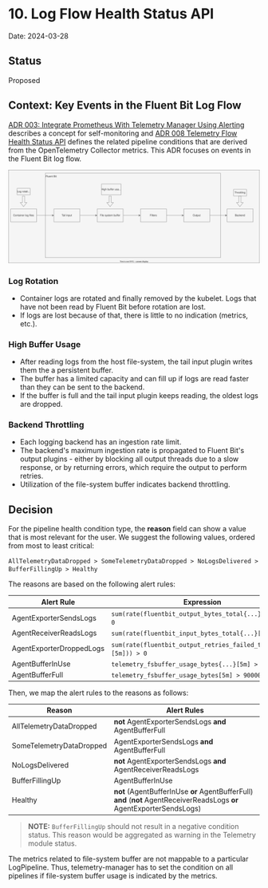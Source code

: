 # 10. Log Flow Health Status API

Date: 2024-03-28

## Status

Proposed

## Context: Key Events in the Fluent Bit Log Flow

[ADR 003: Integrate Prometheus With Telemetry Manager Using Alerting](003-integrate-prometheus-with-telemetry-manager-using-alerting.md) describes a concept for self-monitoring and [ADR 008 Telemetry Flow Health Status API](008-telemetry-flow-healthiness-status-api.md) defines the related pipeline conditions that are derived from the OpenTelemetry Collector metrics. This ADR focuses on events in the Fluent Bit log flow.

![Fluent Bit Data Flow](../assets/fluent-bit-data-flow.drawio.svg "Fluent Bit Data Flow")

### Log Rotation

* Container logs are rotated and finally removed by the kubelet. Logs that have not been read by Fluent Bit before rotation are lost.
* If logs are lost because of that, there is little to no indication (metrics, etc.).

### High Buffer Usage

* After reading logs from the host file-system, the tail input plugin writes them the a persistent buffer.
* The buffer has a limited capacity and can fill up if logs are read faster than they can be sent to the backend.
* If the buffer is full and the tail input plugin keeps reading, the oldest logs are dropped.

### Backend Throttling

* Each logging backend has an ingestion rate limit.
* The backend's maximum ingestion rate is propagated to Fluent Bit's output plugins - either by blocking all output threads due to a slow response, or by returning errors, which require the output to perform retries.
* Utilization of the file-system buffer indicates backend throttling.

## Decision

For the pipeline health condition type, the **reason** field can show a value that is most relevant for the user. We suggest the following values, ordered from most to least critical:

   ```
   AllTelemetryDataDropped > SomeTelemetryDataDropped > NoLogsDelivered > BufferFillingUp > Healthy
   ```

The reasons are based on the following alert rules:

| Alert Rule | Expression |
| --- | --- |
| AgentExporterSendsLogs         | `sum(rate(fluentbit_output_bytes_total{...}[5m])) > 0`           |
| AgentReceiverReadsLogs         | `sum(rate(fluentbit_input_bytes_total{...}[5m])) > 0`        |
| AgentExporterDroppedLogs       | `sum(rate(fluentbit_output_retries_failed_total{...}[5m])) > 0`    |
| AgentBufferInUse               | `telemetry_fsbuffer_usage_bytes{...}[5m] > 300000000` |
| AgentBufferFull                | `telemetry_fsbuffer_usage_bytes[5m] > 900000000`   |

Then, we map the alert rules to the reasons as follows:

| Reason | Alert Rules |
| --- | --- |
| AllTelemetryDataDropped           | **not** AgentExporterSendsLogs **and** AgentBufferFull |
| SomeTelemetryDataDropped          | AgentExporterSendsLogs **and** AgentBufferFull       |
| NoLogsDelivered                   | **not** AgentExporterSendsLogs **and** AgentReceiverReadsLogs |
| BufferFillingUp                   | AgentBufferInUse |
| Healthy                           | **not** (AgentBufferInUse **or** AgentBufferFull) **and** (**not** AgentReceiverReadsLogs **or** AgentExporterSendsLogs) |

> **NOTE:** `BufferFillingUp` should not result in a negative condition status. This reason would be aggregated as warning in the Telemetry module status.

The metrics related to file-system buffer are not mappable to a particular LogPipeline. Thus, telemetry-manager has to set the condition on all pipelines if file-system buffer usage is indicated by the metrics.
